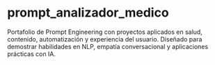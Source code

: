 # prompt_analizador_medico
Portafolio de Prompt Engineering con proyectos aplicados en salud, contenido, automatización y experiencia del usuario. Diseñado para demostrar habilidades en NLP, empatía conversacional y aplicaciones prácticas con IA.
